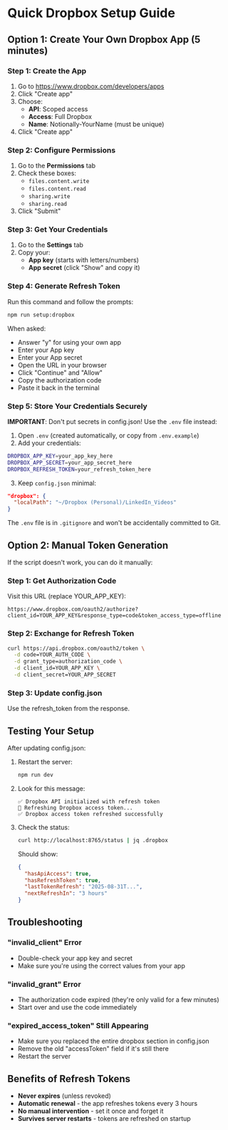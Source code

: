 # Quick Dropbox Setup Guide

## Option 1: Create Your Own Dropbox App (5 minutes)

### Step 1: Create the App
1. Go to https://www.dropbox.com/developers/apps
2. Click "Create app"
3. Choose:
   - **API**: Scoped access
   - **Access**: Full Dropbox
   - **Name**: Notionally-YourName (must be unique)
4. Click "Create app"

### Step 2: Configure Permissions
1. Go to the **Permissions** tab
2. Check these boxes:
   - `files.content.write`
   - `files.content.read`
   - `sharing.write`
   - `sharing.read`
3. Click "Submit"

### Step 3: Get Your Credentials
1. Go to the **Settings** tab
2. Copy your:
   - **App key** (starts with letters/numbers)
   - **App secret** (click "Show" and copy it)

### Step 4: Generate Refresh Token
Run this command and follow the prompts:
```bash
npm run setup:dropbox
```

When asked:
- Answer "y" for using your own app
- Enter your App key
- Enter your App secret
- Open the URL in your browser
- Click "Continue" and "Allow"
- Copy the authorization code
- Paste it back in the terminal

### Step 5: Store Your Credentials Securely

**IMPORTANT**: Don't put secrets in config.json! Use the `.env` file instead:

1. Open `.env` (created automatically, or copy from `.env.example`)
2. Add your credentials:
```bash
DROPBOX_APP_KEY=your_app_key_here
DROPBOX_APP_SECRET=your_app_secret_here
DROPBOX_REFRESH_TOKEN=your_refresh_token_here
```

3. Keep `config.json` minimal:
```json
"dropbox": {
  "localPath": "~/Dropbox (Personal)/LinkedIn_Videos"
}
```

The `.env` file is in `.gitignore` and won't be accidentally committed to Git.

## Option 2: Manual Token Generation

If the script doesn't work, you can do it manually:

### Step 1: Get Authorization Code
Visit this URL (replace YOUR_APP_KEY):
```
https://www.dropbox.com/oauth2/authorize?client_id=YOUR_APP_KEY&response_type=code&token_access_type=offline
```

### Step 2: Exchange for Refresh Token
```bash
curl https://api.dropbox.com/oauth2/token \
  -d code=YOUR_AUTH_CODE \
  -d grant_type=authorization_code \
  -d client_id=YOUR_APP_KEY \
  -d client_secret=YOUR_APP_SECRET
```

### Step 3: Update config.json
Use the refresh_token from the response.

## Testing Your Setup

After updating config.json:

1. Restart the server:
   ```bash
   npm run dev
   ```

2. Look for this message:
   ```
   ✅ Dropbox API initialized with refresh token
   🔄 Refreshing Dropbox access token...
   ✅ Dropbox access token refreshed successfully
   ```

3. Check the status:
   ```bash
   curl http://localhost:8765/status | jq .dropbox
   ```

   Should show:
   ```json
   {
     "hasApiAccess": true,
     "hasRefreshToken": true,
     "lastTokenRefresh": "2025-08-31T...",
     "nextRefreshIn": "3 hours"
   }
   ```

## Troubleshooting

### "invalid_client" Error
- Double-check your app key and secret
- Make sure you're using the correct values from your app

### "invalid_grant" Error
- The authorization code expired (they're only valid for a few minutes)
- Start over and use the code immediately

### "expired_access_token" Still Appearing
- Make sure you replaced the entire dropbox section in config.json
- Remove the old "accessToken" field if it's still there
- Restart the server

## Benefits of Refresh Tokens

- **Never expires** (unless revoked)
- **Automatic renewal** - the app refreshes tokens every 3 hours
- **No manual intervention** - set it once and forget it
- **Survives server restarts** - tokens are refreshed on startup